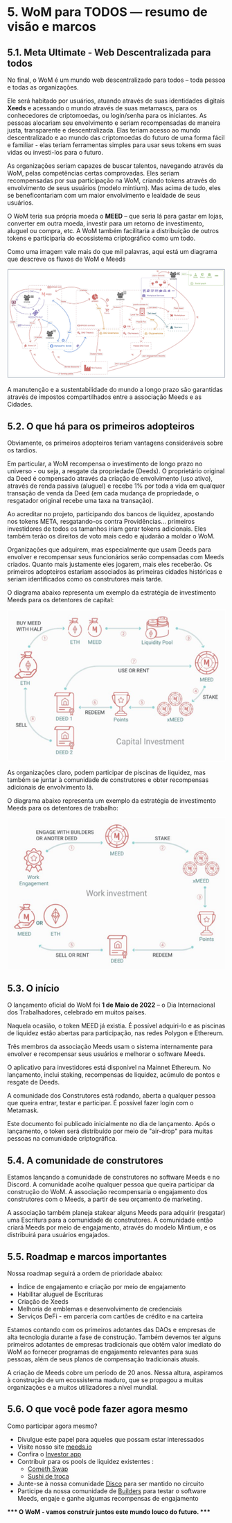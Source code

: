 # 5. WoM para TODOS — resumo de visão e marcos

## 5.1. Meta Ultimate - Web Descentralizada para todos

No final, o WoM é um mundo web descentralizado para todos – toda pessoa e todas as organizações.

Ele será habitado por usuários, atuando através de suas identidades digitais **Xeeds** e acessando o mundo através de suas metamascs, para os conhecedores de criptomoedas, ou login/senha para os iniciantes. As pessoas alocariam seu envolvimento e seriam recompensadas de maneira justa, transparente e descentralizada. Elas teriam acesso ao mundo descentralizado e ao mundo das criptomoedas do futuro de uma forma fácil e familiar - elas teriam ferramentas simples para usar seus tokens em suas vidas ou investi-los para o futuro.

As organizações seriam capazes de buscar talentos, navegando através da WoM, pelas competências certas comprovadas. Eles seriam recompensadas por sua participação na WoM, criando tokens através do envolvimento de seus usuários (modelo mintium). Mas acima de tudo, eles se beneficontariam com um maior envolvimento e lealdade de seus usuários.

O WoM teria sua própria moeda o **MEED** – que seria lá para gastar em lojas, converter em outra moeda, investir para um retorno de investimento, aluguel ou compra, etc. A WoM também facilitaria a distribuição de outros tokens e participaria do ecossistema criptográfico como um todo.

Como uma imagem vale mais do que mil palavras, aqui está um diagrama que descreve os fluxos de WoM e Meeds

![Fluxos de Work Metaverse e Meeds](en/img/wom-flows.png)

A manutenção e a sustentabilidade do mundo a longo prazo são garantidas através de impostos compartilhados entre a associação Meeds e as Cidades.

## 5.2. O que há para os primeiros adopteiros

Obviamente, os primeiros adopteiros teriam vantagens consideráveis sobre os tardios.

Em particular, a WoM recompensa o investimento de longo prazo no universo - ou seja, a resgate da propriedade (Deeds). O proprietário original da Deed é compensado através da criação de envolvimento (uso ativo), através de renda passiva (aluguel) e recebe 1% por toda a vida em qualquer transação de venda da Deed (em cada mudança de propriedade, o resgatador original recebe uma taxa na transação).

Ao acreditar no projeto, participando dos bancos de liquidez, apostando nos tokens META, resgatando-os contra Providências... primeiros investidores de todos os tamanhos iriam gerar tokens adicionais. Eles também terão os direitos de voto mais cedo e ajudarão a moldar o WoM.

Organizações que adquirem, mas especialmente que usam Deeds para envolver e recompensar seus funcionários serão compensadas com Meeds criados. Quanto mais justamente eles jogarem, mais eles receberão. Os primeiros adopteiros estariam associados às primeiras cidades históricas e seriam identificados como os construtores mais tarde.

O diagrama abaixo representa um exemplo da estratégia de investimento Meeds para os detentores de capital:

![Meeds estratégia de investimento para os detentores de capital](en/img/invest-capital.png)

As organizações claro, podem participar de piscinas de liquidez, mas também se juntar à comunidade de construtores e obter recompensas adicionais de envolvimento lá.

O diagrama abaixo representa um exemplo da estratégia de investimento Meeds para os detentores de trabalho:

![Meeds estratégia de investimento para os trabalhadores](en/img/invest-work.png)

## 5.3. O início

O lançamento oficial do WoM foi **1 de Maio de 2022** – o Dia Internacional dos Trabalhadores, celebrado em muitos países.

Naquela ocasião, o token MEED já existia. É possível adquiri-lo e as piscinas de liquidez estão abertas para participação, nas redes Polygon e Ethereum.

Três membros da associação Meeds usam o sistema internamente para envolver e recompensar seus usuários e melhorar o software Meeds.

O aplicativo para investidores está disponível na Mainnet Ethereum. No lançamento, inclui staking, recompensas de liquidez, acúmulo de pontos e resgate de Deeds.

A comunidade dos Construtores está rodando, aberta a qualquer pessoa que queira entrar, testar e participar. É possível fazer login com o Metamask.

Este documento foi publicado inicialmente no dia de lançamento. Após o lançamento, o token será distribuído por meio de "air-drop" para muitas pessoas na comunidade criptográfica.

## 5.4. A comunidade de construtores

Estamos lançando a comunidade de construtores no software Meeds e no Discord. A comunidade acolhe qualquer pessoa que queira participar da construção do WoM. A associação recompensaria o engajamento dos construtores com o Meeds, a partir de seu orçamento de marketing.

A associação também planeja stakear alguns Meeds para adquirir (resgatar) uma Escritura para a comunidade de construtores. A comunidade então criará Meeds por meio de engajamento, através do modelo Mintium, e os distribuirá para usuários engajados.

## 5.5. Roadmap e marcos importantes

Nossa roadmap seguirá a ordem de prioridade abaixo:

- Índice de engajamento e criação por meio de engajamento
- Habilitar aluguel de Escrituras
- Criação de Xeeds
- Melhoria de emblemas e desenvolvimento de credenciais
- Serviços DeFi - em parceria com cartões de crédito e na carteira

Estamos contando com os primeiros adotantes das DAOs e empresas de alta tecnologia durante a fase de construção. Também devemos ter alguns primeiros adotantes de empresas tradicionais que obtêm valor imediato do WoM ao fornecer programas de engajamento relevantes para suas pessoas, além de seus planos de compensação tradicionais atuais.

A criação de Meeds cobre um período de 20 anos. Nessa altura, aspiramos à construção de um ecossistema maduro, que se propagou a muitas organizações e a muitos utilizadores a nível mundial.

## 5.6. O que você pode fazer agora mesmo

Como participar agora mesmo?

- Divulgue este papel para aqueles que possam estar interessados
- Visite nosso site [meeds.io](https://www.meeds.io/)
- Confira o [Investor app](https://meeds.io/investors)
- Contribuir para os pools de liquidez existentes :
  - [Cometh Swap](https://swap.cometh.io/)
  - [Sushi de troca](https://sushi.com)
- Junte-se à nossa comunidade [Disco](https://discord.com/invite/hAuADSq3) para ser mantido no circuito
- Participe da nossa comunidade de [Builders](https://meeds.io/builders) para testar o software Meeds, engaje e ganhe algumas recompensas de engajamento

**\*\*\* O WoM - vamos construir juntos este mundo louco do futuro. \*\*\***